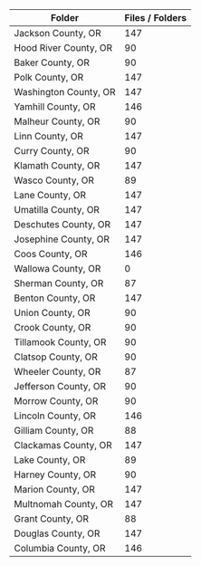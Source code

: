 | Folder                |   Files / Folders |
|-----------------------|-------------------|
| Jackson County, OR    |               147 |
| Hood River County, OR |                90 |
| Baker County, OR      |                90 |
| Polk County, OR       |               147 |
| Washington County, OR |               147 |
| Yamhill County, OR    |               146 |
| Malheur County, OR    |                90 |
| Linn County, OR       |               147 |
| Curry County, OR      |                90 |
| Klamath County, OR    |               147 |
| Wasco County, OR      |                89 |
| Lane County, OR       |               147 |
| Umatilla County, OR   |               147 |
| Deschutes County, OR  |               147 |
| Josephine County, OR  |               147 |
| Coos County, OR       |               146 |
| Wallowa County, OR    |                 0 |
| Sherman County, OR    |                87 |
| Benton County, OR     |               147 |
| Union County, OR      |                90 |
| Crook County, OR      |                90 |
| Tillamook County, OR  |                90 |
| Clatsop County, OR    |                90 |
| Wheeler County, OR    |                87 |
| Jefferson County, OR  |                90 |
| Morrow County, OR     |                90 |
| Lincoln County, OR    |               146 |
| Gilliam County, OR    |                88 |
| Clackamas County, OR  |               147 |
| Lake County, OR       |                89 |
| Harney County, OR     |                90 |
| Marion County, OR     |               147 |
| Multnomah County, OR  |               147 |
| Grant County, OR      |                88 |
| Douglas County, OR    |               147 |
| Columbia County, OR   |               146 |